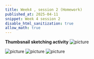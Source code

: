 ```yaml
---
title: Week4 , session 2 (Homework)
published_at: 2025-04-11
snippet: Week 4 session 2
disable_html_sanitization: true
allow_math: true
---
```

**Thumbsnail sketching activity**
![picture](download(1).png)

![picture](download(2).png)
![picture](download(3).png)
![picture](download(4).png)
